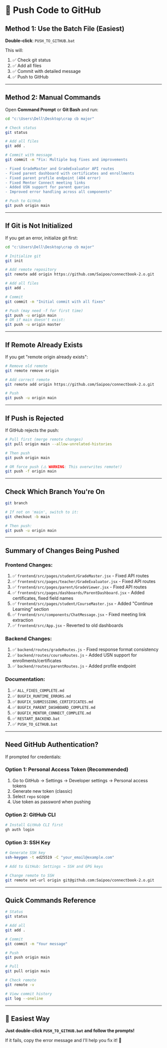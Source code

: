 # 🚀 Push Code to GitHub

## Method 1: Use the Batch File (Easiest)

**Double-click**: `PUSH_TO_GITHUB.bat`

This will:
1. ✅ Check git status
2. ✅ Add all files
3. ✅ Commit with detailed message
4. ✅ Push to GitHub

---

## Method 2: Manual Commands

Open **Command Prompt** or **Git Bash** and run:

```bash
cd "c:\Users\Dell\Desktop\crap cb major"

# Check status
git status

# Add all files
git add .

# Commit with message
git commit -m "Fix: Multiple bug fixes and improvements

- Fixed GradeMaster and GradeEvaluator API routes
- Fixed parent dashboard with certificates and enrollments
- Fixed parent profile endpoint (404 error)
- Fixed Mentor Connect meeting links
- Added USN support for parent queries
- Improved error handling across all components"

# Push to GitHub
git push origin main
```

---

## If Git is Not Initialized

If you get an error, initialize git first:

```bash
cd "c:\Users\Dell\Desktop\crap cb major"

# Initialize git
git init

# Add remote repository
git remote add origin https://github.com/Saipoo/connectbook-2.o.git

# Add all files
git add .

# Commit
git commit -m "Initial commit with all fixes"

# Push (may need -f for first time)
git push -u origin main
# OR if main doesn't exist:
git push -u origin master
```

---

## If Remote Already Exists

If you get "remote origin already exists":

```bash
# Remove old remote
git remote remove origin

# Add correct remote
git remote add origin https://github.com/Saipoo/connectbook-2.o.git

# Push
git push -u origin main
```

---

## If Push is Rejected

If GitHub rejects the push:

```bash
# Pull first (merge remote changes)
git pull origin main --allow-unrelated-histories

# Then push
git push origin main

# OR force push (⚠️ WARNING: This overwrites remote!)
git push -f origin main
```

---

## Check Which Branch You're On

```bash
git branch

# If not on 'main', switch to it:
git checkout -b main

# Then push:
git push -u origin main
```

---

## Summary of Changes Being Pushed

### Frontend Changes:
1. ✅ `frontend/src/pages/student/GradeMaster.jsx` - Fixed API routes
2. ✅ `frontend/src/pages/teacher/GradeEvaluator.jsx` - Fixed API routes
3. ✅ `frontend/src/pages/parent/GradeViewer.jsx` - Fixed API routes
4. ✅ `frontend/src/pages/dashboards/ParentDashboard.jsx` - Added certificates, fixed field names
5. ✅ `frontend/src/pages/student/CourseMaster.jsx` - Added "Continue Learning" section
6. ✅ `frontend/src/components/ChatMessage.jsx` - Fixed meeting link extraction
7. ✅ `frontend/src/App.jsx` - Reverted to old dashboards

### Backend Changes:
1. ✅ `backend/routes/gradeRoutes.js` - Fixed response format consistency
2. ✅ `backend/routes/courseRoutes.js` - Added USN support for enrollments/certificates
3. ✅ `backend/routes/parentRoutes.js` - Added profile endpoint

### Documentation:
1. ✅ `ALL_FIXES_COMPLETE.md`
2. ✅ `BUGFIX_RUNTIME_ERRORS.md`
3. ✅ `BUGFIX_SUBMISSIONS_CERTIFICATES.md`
4. ✅ `BUGFIX_PARENT_DASHBOARD_COMPLETE.md`
5. ✅ `BUGFIX_MENTOR_CONNECT_COMPLETE.md`
6. ✅ `RESTART_BACKEND.bat`
7. ✅ `PUSH_TO_GITHUB.bat`

---

## Need GitHub Authentication?

If prompted for credentials:

### Option 1: Personal Access Token (Recommended)
1. Go to GitHub → Settings → Developer settings → Personal access tokens
2. Generate new token (classic)
3. Select `repo` scope
4. Use token as password when pushing

### Option 2: GitHub CLI
```bash
# Install GitHub CLI first
gh auth login
```

### Option 3: SSH Key
```bash
# Generate SSH key
ssh-keygen -t ed25519 -C "your_email@example.com"

# Add to GitHub: Settings → SSH and GPG keys

# Change remote to SSH
git remote set-url origin git@github.com:Saipoo/connectbook-2.o.git
```

---

## Quick Commands Reference

```bash
# Status
git status

# Add all
git add .

# Commit
git commit -m "Your message"

# Push
git push origin main

# Pull
git pull origin main

# Check remote
git remote -v

# View commit history
git log --oneline
```

---

## 🎯 Easiest Way

**Just double-click `PUSH_TO_GITHUB.bat` and follow the prompts!**

If it fails, copy the error message and I'll help you fix it! 📧

